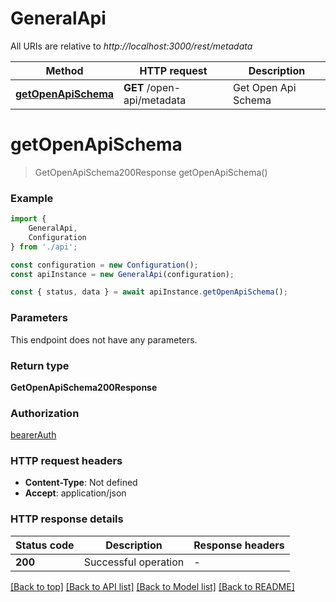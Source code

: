 # GeneralApi

All URIs are relative to *http://localhost:3000/rest/metadata*

|Method | HTTP request | Description|
|------------- | ------------- | -------------|
|[**getOpenApiSchema**](#getopenapischema) | **GET** /open-api/metadata | Get Open Api Schema|

# **getOpenApiSchema**
> GetOpenApiSchema200Response getOpenApiSchema()


### Example

```typescript
import {
    GeneralApi,
    Configuration
} from './api';

const configuration = new Configuration();
const apiInstance = new GeneralApi(configuration);

const { status, data } = await apiInstance.getOpenApiSchema();
```

### Parameters
This endpoint does not have any parameters.


### Return type

**GetOpenApiSchema200Response**

### Authorization

[bearerAuth](../README.md#bearerAuth)

### HTTP request headers

 - **Content-Type**: Not defined
 - **Accept**: application/json


### HTTP response details
| Status code | Description | Response headers |
|-------------|-------------|------------------|
|**200** | Successful operation |  -  |

[[Back to top]](#) [[Back to API list]](../README.md#documentation-for-api-endpoints) [[Back to Model list]](../README.md#documentation-for-models) [[Back to README]](../README.md)

